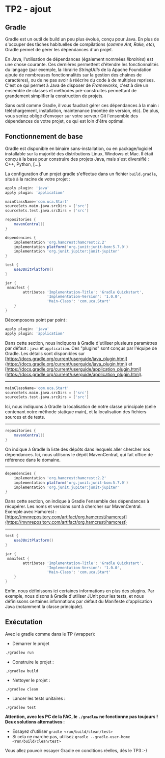 # TP2 - ajout

## Gradle

Gradle est un outil de build un peu plus évolué, conçu pour Java. En plus de s'occuper des tâches habituelles de compilations (*comme Ant, Rake, etc*), 
Gradle permet de gérer les dépendances d'un projet. 

En Java, l'utilisation de dépendances (également nommées *librairies*) est une chose courante. Ces dernières permettent d'étendre les fonctionnalités du langage 
(par exemple, la librairie *StringUtils* de la Apache Foundation ajoute de nombreuses fonctionnalités sur la gestion des chaînes de caractères), ou de ne pas avoir à réécrire du code
à de multiples reprises. C'est ce qui permet à Java de disposer de *Frameworks*, c'est à dire un ensemble de classes et méthodes pré-construites permettant de grandement simplifier 
la construction de projets. 

Sans outil comme Gradle, il vous faudrait gérer ces dépendances à la main : téléchargement, installation, maintenance (montée de version, etc). De plus, vous seriez obligé d'envoyer sur 
votre serveur Git l'ensemble des dépendances de votre projet, ce qui est loin d'être optimal. 

## Fonctionnement de base
Gradle est disponible en binaire sans-installation, ou en package/logiciel installable sur la majorité des distributions Linux, Windows et Mac. Il était conçu à la base pour 
construire des projets Java, mais s'est diversifié : C++, Python, [...].

La configuration d'un projet gradle s'effectue dans un fichier `build.gradle`, situé à la racine de votre projet :

```gradle
apply plugin: 'java'
apply plugin: 'application'

mainClassName='com.uca.Start'
sourceSets.main.java.srcDirs = ['src']
sourceSets.test.java.srcDirs = ['src']

repositories {
    mavenCentral()
}

dependencies {
    implementation 'org.hamcrest:hamcrest:2.2'
    implementation platform('org.junit:junit-bom:5.7.0')
    implementation 'org.junit.jupiter:junit-jupiter'
}

test {
    useJUnitPlatform()
}

jar {
 manifest {
        attributes 'Implementation-Title': 'Gradle Quickstart',
                   'Implementation-Version': '1.0.0',
                   'Main-Class': 'com.uca.Start'
    }
}

```

Décomposons point par point :
```gradle
apply plugin: 'java'
apply plugin: 'application'
```
Dans cette section, nous indiquons à Gradle d'utiliser plusieurs paramètres par défaut : `java` et `application`. Ces "plugins" sont conçus par l'équipe de Gradle. 
Les détails sont disponibles sur [https://docs.gradle.org/current/userguide/java_plugin.html](https://docs.gradle.org/current/userguide/java_plugin.html) et 
[https://docs.gradle.org/current/userguide/application_plugin.html](https://docs.gradle.org/current/userguide/application_plugin.html).

---

```gradle
mainClassName='com.uca.Start'
sourceSets.main.java.srcDirs = ['src']
sourceSets.test.java.srcDirs = ['src']
```
Ici, nous indiquons à Gradle la localisation de notre classe principale (celle contenant notre méthode statique main), et la localisation des fichiers sources et de tests.

---

```gradle
repositories {
    mavenCentral()
}
```
On indique à Gradle la liste des dépôts dans lesquels aller chercher nos dépendances. Ici, nous utilisons le dépôt MavenCentral, qui fait office de référence dans le domaine.

---

```gradle
dependencies {
    implementation 'org.hamcrest:hamcrest:2.2'
    implementation platform('org.junit:junit-bom:5.7.0')
    implementation 'org.junit.jupiter:junit-jupiter'
}
```
Dans cette section, on indique à Gradle l'ensemble des dépendances à récupérer. Les noms et versions sont à chercher sur MavenCentral. Exemple avec Hamcrest : 
[https://mvnrepository.com/artifact/org.hamcrest/hamcrest](https://mvnrepository.com/artifact/org.hamcrest/hamcrest)

---

```gradle
test {
    useJUnitPlatform()
}

jar {
 manifest {
        attributes 'Implementation-Title': 'Gradle Quickstart',
                   'Implementation-Version': '1.0.0',
                   'Main-Class': 'com.uca.Start'
    }
}
```
Enfin, nous définissons ici certaines informations en plus des plugins. Par exemple, nous disons à Gradle d'utiliser JUnit pour les tests, et nous définissons certaines 
informations par défaut du Manifeste d'application Java (notamment la classe principale).

## Exécutation

Avec le gradle comme dans le TP (wrapper):


* Démarrer le projet
```sh
./gradlew run
```

* Construire le projet :
```
./gradlew build
```

* Nettoyer le projet :
```
./gradlew clean
```

* Lancer les tests unitaires : 
```
./gradlew test
```


**Attention, avec les PC de la FAC, le `./gradlew` ne fonctionne pas toujours ! Deux solutions alternatives :**
* Essayez d'utiliser `gradle <run/build/clean/test>`
* Si cela ne marche pas, utilisez `gradle --gradle-user-home <run/build/clean/test>`

Vous allez pouvoir essayer Gradle en conditions réelles, dès le TP3 :-)



